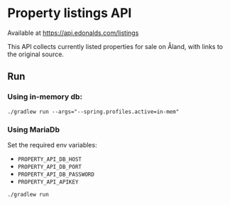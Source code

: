 # Property listings API

Available at https://api.edonalds.com/listings

This API collects currently listed properties for sale on Åland, with links to the original source.

##  Run

### Using in-memory db:
`./gradlew run --args="--spring.profiles.active=in-mem"`

### Using MariaDb
Set the required env variables:

- `PROPERTY_API_DB_HOST`
- `PROPERTY_API_DB_PORT`
- `PROPERTY_API_DB_PASSWORD`
- `PROPERTY_API_APIKEY`

`./gradlew run`

